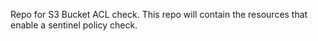 Repo for S3 Bucket ACL check. This repo will contain the resources that enable a sentinel policy check. 
